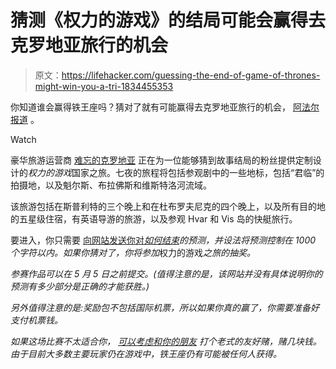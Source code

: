 # 猜测《权力的游戏》的结局可能会赢得去克罗地亚旅行的机会

> 原文：<https://lifehacker.com/guessing-the-end-of-game-of-thrones-might-win-you-a-tri-1834455353>

你知道谁会赢得铁王座吗？猜对了就有可能赢得去克罗地亚旅行的机会， [阿法尔报道](https://www.afar.com/magazine/you-could-win-a-trip-to-croatia-if-you-can-guess-how-game-of-thrones-ends) 。

Watch

豪华旅游运营商 [难忘的克罗地亚](https://unforgettablecroatia.com/game-of-thrones-competition) 正在为一位能够猜到故事结局的粉丝提供定制设计的*权力的游戏*国家之旅。七夜的旅程将包括参观剧中的一些地标，包括“君临”的拍摄地，以及魁尔斯、布拉佛斯和维斯特洛河流域。

该旅游包括在斯普利特的三个晚上和在杜布罗夫尼克的四个晚上，以及所有目的地的五星级住宿，有英语导游的旅游，以及参观 Hvar 和 Vis 岛的快艇旅行。

要进入，你只需要 [向网站发送你对*如何结束*](https://unforgettablecroatia.com/game-of-thrones-competition)*的预测，并设法将预测控制在 1000 个字符以内。如果你猜对了，你将参加*权力的游戏*之旅的抽奖。*

*参赛作品可以在 5 月 5 日之前提交。(值得注意的是，该网站并没有具体说明你的预测有多少部分是正确的才能获胜。)*

*另外值得注意的是:奖励包不包括国际机票，所以如果你真的赢了，你需要准备好支付机票钱。*

*如果这场比赛不太适合你， [可以考虑和你的朋友](https://lifehacker.com/how-to-bet-on-game-of-thrones-with-your-friends-1834035583) 打个老式的友好赌，赌几块钱。由于目前大多数主要玩家仍在游戏中，铁王座仍有可能被任何人获得。*